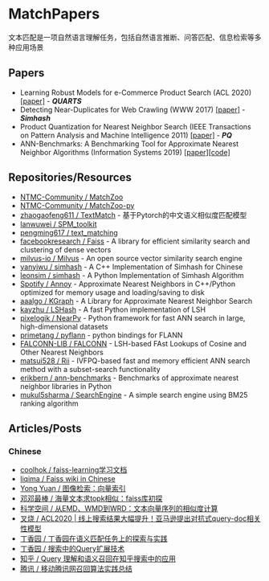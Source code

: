 # MatchPapers

文本匹配是一项自然语言理解任务，包括自然语言推断、问答匹配、信息检索等多种应用场景

## Papers
- Learning Robust Models for e-Commerce Product Search (ACL 2020) [[paper]](https://arxiv.org/abs/2005.03624) - ***QUARTS***
- Detecting Near-Duplicates for Web Crawling (WWW 2017) [[paper]](http://www.wwwconference.org/www2007/papers/paper215.pdf) - ***Simhash***
- Product Quantization for Nearest Neighbor Search (IEEE Transactions on Pattern Analysis and Machine Intelligence 2011) [[paper]](https://hal.inria.fr/file/index/docid/514462/filename/paper_hal.pdf) - ***PQ***
- ANN-Benchmarks: A Benchmarking Tool for Approximate Nearest Neighbor Algorithms (Information Systems 2019) [[paper]](https://arxiv.org/abs/1807.05614)[[code]](https://github.com/erikbern/ann-benchmarks)

## Repositories/Resources
- [NTMC-Community / MatchZoo](https://github.com/NTMC-Community/MatchZoo)
- [NTMC-Community / MatchZoo-py](https://github.com/NTMC-Community/MatchZoo-py)
- [zhaogaofeng611 / TextMatch](https://github.com/zhaogaofeng611/TextMatch) - 基于Pytorch的中文语义相似度匹配模型
- [lanwuwei / SPM_toolkit](https://github.com/lanwuwei/SPM_toolkit)
- [pengming617 / text_matching](https://github.com/pengming617/text_matching)
- [facebookresearch / Faiss](https://github.com/facebookresearch/faiss) - A library for efficient similarity search and clustering of dense vectors
- [milvus-io / Milvus](https://github.com/milvus-io/milvus) - An open source vector similarity search engine
- [yanyiwu / simhash](https://github.com/yanyiwu/simhash) - A C++ Implementation of Simhash for Chinese
- [leonsim / simhash](https://github.com/leonsim/simhash) - A Python Implementation of Simhash Algorithm
- [Spotify / Annoy](https://github.com/spotify/annoy) - Approximate Nearest Neighbors in C++/Python optimized for memory usage and loading/saving to disk
- [aaalgo / KGraph](https://github.com/aaalgo/kgraph) - A Library for Approximate Nearest Neighbor Search
- [kayzhu / LSHash](https://github.com/kayzhu/LSHash) - A fast Python implementation of LSH
- [pixelogik / NearPy](https://github.com/pixelogik/NearPy) - Python framework for fast ANN search in large, high-dimensional datasets
- [primetang / pyflann](https://github.com/primetang/pyflann) - python bindings for FLANN
- [FALCONN-LIB / FALCONN](https://github.com/FALCONN-LIB/FALCONN) - LSH-based FAst Lookups of Cosine and Other Nearest Neighbors
- [matsui528 / Rii](https://github.com/matsui528/rii) - IVFPQ-based fast and memory efficient ANN search method with a subset-search functionality
- [erikbern / ann-benchmarks](https://github.com/erikbern/ann-benchmarks) - Benchmarks of approximate nearest neighbor libraries in Python
- [mukul5sharma / SearchEngine](https://github.com/mukul5sharma/SearchEngine) - A simple search engine using BM25 ranking algorithm

## Articles/Posts
### Chinese
- [coolhok / faiss-learning学习文档](https://github.com/coolhok/faiss-learning)
- [liqima / Faiss wiki in Chinese](https://github.com/liqima/faiss_note)
- [Yong Yuan / 图像检索：向量索引](http://yongyuan.name/blog/vector-ann-search.html)
- [邓邓最棒 / 海量文本求topk相似：faiss库初探](https://mp.weixin.qq.com/s/lS4sn1BFf-kvEKi4Ve74pQ)
- [科学空间 / 从EMD、WMD到WRD：文本向量序列的相似度计算](https://kexue.fm/archives/7388)
- [叉烧 / ACL2020 | 线上搜索结果大幅提升！亚马逊提出对抗式query-doc相关性模型](https://zhuanlan.zhihu.com/p/144911605)
- [丁香园 / 丁香园在语义匹配任务上的探索与实践](https://zhuanlan.zhihu.com/p/69356170)
- [丁香园 / 搜索中的Query扩展技术](https://zhuanlan.zhihu.com/p/138551957)
- [知乎 / Query 理解和语义召回在知乎搜索中的应用](https://mp.weixin.qq.com/s?__biz=MzU1NTMyOTI4Mw==&mid=2247496409&idx=1&sn=7b2f5984d71454e1a2812321f6018cf8&scene=21#wechat_redirect)
- [腾讯 / 移动腾讯网召回算法实践总结](https://zhuanlan.zhihu.com/p/139256086)
